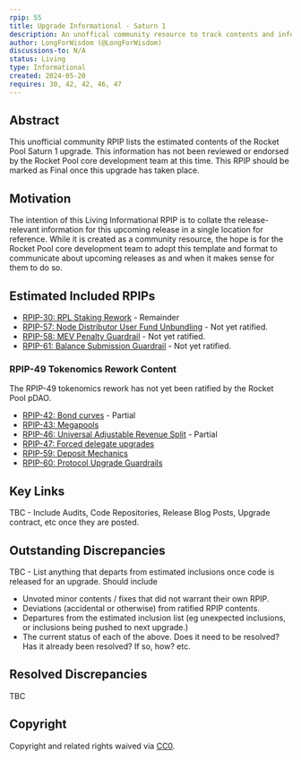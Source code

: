 ```yaml
---
rpip: 55
title: Upgrade Informational - Saturn 1
description: An unoffical community resource to track contents and information about the Saturn 1 upgrade.
author: LongForWisdom (@LongForWisdom)
discussions-to: N/A
status: Living
type: Informational
created: 2024-05-20
requires: 30, 42, 42, 46, 47
---
```


## Abstract

This unofficial community RPIP lists the estimated contents of the Rocket Pool Saturn 1 upgrade. This information has not been reviewed or endorsed by the Rocket Pool core development team at this time. This RPIP should be marked as Final once this upgrade has taken place.

## Motivation

The intention of this Living Informational RPIP is to collate the release-relevant information for this upcoming release in a single location for reference. While it is created as a community resource, the hope is for the Rocket Pool core development team to adopt this template and format to communicate about upcoming releases as and when it makes sense for them to do so.

## Estimated Included RPIPs

* [RPIP-30: RPL Staking Rework](RPIP-30.md) - Remainder
* [RPIP-57: Node Distributor User Fund Unbundling](RPIP-57.md) - Not yet ratified.
* [RPIP-58: MEV Penalty Guardrail](RPIP-58.md) - Not yet ratified.
* [RPIP-61: Balance Submission Guardrail](RPIP-61.md) - Not yet ratified.

### RPIP-49 Tokenomics Rework Content
The RPIP-49 tokenomics rework has not yet been ratified by the Rocket Pool pDAO.
* [RPIP-42: Bond curves](RPIP-42.md) - Partial
* [RPIP-43: Megapools](RPIP-43.md)
* [RPIP-46: Universal Adjustable Revenue Split](RPIP-46.md) - Partial
* [RPIP-47: Forced delegate upgrades](RPIP-47.md)
* [RPIP-59: Deposit Mechanics](RPIP-59.md)
* [RPIP-60: Protocol Upgrade Guardrails](RPIP-60.md)

## Key Links 
TBC - Include Audits, Code Repositories, Release Blog Posts, Upgrade contract, etc once they are posted.

## Outstanding Discrepancies
TBC - List anything that departs from estimated inclusions once code is released for an upgrade. Should include
* Unvoted minor contents / fixes that did not warrant their own RPIP.
* Deviations (accidental or otherwise) from ratified RPIP contents.
* Departures from the estimated inclusion list (eg unexpected inclusions, or inclusions being pushed to next upgrade.)
* The current status of each of the above. Does it need to be resolved? Has it already been resolved? If so, how? etc.

## Resolved Discrepancies
TBC

## Copyright
Copyright and related rights waived via [CC0](https://creativecommons.org/publicdomain/zero/1.0/).